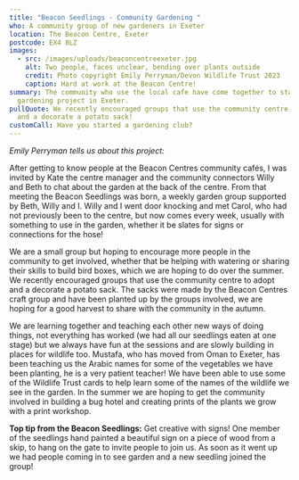 ```yaml
---
title: "Beacon Seedlings - Community Gardening "
who: A community group of new gardeners in Exeter
location: The Beacon Centre, Exeter
postcode: EX4 8LZ
images:
  - src: /images/uploads/beaconcentreexeter.jpg
    alt: Two people, faces unclear, bending over plants outside
    credit: Photo copyright Emily Perryman/Devon Wildlife Trust 2023
    caption: Hard at work at the Beacon Centre!
summary: The community who use the local cafe have come together to start a
  gardening project in Exeter.
pullQuote: We recently encouraged groups that use the community centre to adopt
  and a decorate a potato sack!
customCall: Have you started a gardening club?
---
```

*Emily Perryman tells us about this project:*

After getting to know people at the Beacon Centres community cafés, I was invited by Kate the centre manager and the community connectors Willy and Beth to chat about the garden at the back of the centre. From that meeting the Beacon Seedlings was born, a weekly garden group supported by Beth, Willy and I. Willy and I went door knocking and met Carol, who had not previously been to the centre, but now comes every week, usually with something to use in the garden, whether it be slates for signs or connections for the hose! 

We are a small group but hoping to encourage more people in the community to get involved, whether that be helping with watering or sharing their skills to build bird boxes, which we are hoping to do over the summer. We recently encouraged groups that use the community centre to adopt and a decorate a potato sack. The sacks were made by the Beacon Centres craft group and have been planted up by the groups involved, we are hoping for a good harvest to share with the community in the autumn.

We are learning together and teaching each other new ways of doing things, not everything has worked (we had all our seedlings eaten at one stage) but we always have fun at the sessions and are slowly building in places for wildlife too. Mustafa, who has moved from Oman to Exeter, has been teaching us the Arabic names for some of the vegetables we have been planting, he is a very patient teacher! We have been able to use some of the Wildlife Trust cards to help learn some of the names of the wildlife we see in the garden. In the summer we are hoping to get the community involved in building a bug hotel and creating prints of the plants we grow with a print workshop.

**Top tip from the Beacon Seedlings:** Get creative with signs! One member of the seedlings hand painted a beautiful sign on a piece of wood from a skip, to hang on the gate to invite people to join us. As soon as it went up we had people coming in to see garden and a new seedling joined the group!